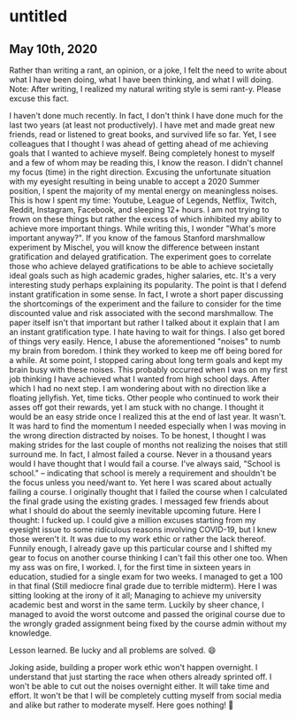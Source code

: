 # untitled

## May 10th, 2020

Rather than writing a rant, an opinion, or a joke, I felt the need to write about what I have been doing, what I have been thinking, and what I will doing. Note: After writing, I realized my natural writing style is semi rant-y. Please excuse this fact.

I haven't done much recently. In fact, I don't think I have done much for the last two years (at least not productively). I have met and made great new friends, read or listened to great books, and survived life so far. Yet, I see colleagues that I thought I was ahead of getting ahead of me achieving goals that I wanted to achieve myself. Being completely honest to myself and a few of whom may be reading this, I know the reason. I didn't channel my focus (time) in the right direction. Excusing the unfortunate situation with my eyesight resulting in being unable to accept a 2020 Summer position, I spent the majority of my mental energy on meaningless noises. This is how I spent my time: Youtube, League of Legends, Netflix, Twitch, Reddit, Instagram, Facebook, and sleeping 12+ hours. I am not trying to frown on these things but rather the excess of which inhibited my ability to achieve more important things. While writing this, I wonder "What's more important anyway?". If you know of the famous Stanford marshmallow experiment by Mischel, you will know the difference between instant gratification and delayed gratification. The experiment goes to correlate those who achieve delayed gratifications to be able to achieve societally ideal goals such as high academic grades, higher salaries, etc. It's a very interesting study perhaps explaining its popularity. The point is that I defend instant gratification in some sense. In fact, I wrote a short paper discussing the shortcomings of the experiment and the failure to consider for the time discounted value and risk associated with the second marshmallow. The paper itself isn't that important but rather I talked about it explain that I am an instant gratification type. I hate having to wait for things. I also get bored of things very easily. Hence, I abuse the aforementioned "noises" to numb my brain from boredom. I think they worked to keep me off being bored for a while. At some point, I stopped caring about long term goals and kept my brain busy with these noises. This probably occurred when I was on my first job thinking I have achieved what I wanted from high school days. After which I had no next step. I am wondering about with no direction like a floating jellyfish. Yet, time ticks. Other people who continued to work their asses off got their rewards, yet I am stuck with no change. I thought it would be an easy stride once I realized this at the end of last year. It wasn't. It was hard to find the momentum I needed especially when I was moving in the wrong direction distracted by noises. To be honest, I thought I was making strides for the last couple of months not realizing the noises that still surround me. In fact, I almost failed a course. Never in a thousand years would I have thought that I would fail a course. I've always said, "School is school." – indicating that school is merely a requirement and shouldn't be the focus unless you need/want to. Yet here I was scared about actually failing a course. I originally thought that I failed the course when I calculated the final grade using the existing grades. I messaged few friends about what I should do about the seemly inevitable upcoming future. Here I thought: I fucked up. I could give a million excuses starting from my eyesight issue to some ridiculous reasons involving COVID-19, but I knew those weren't it. It was due to my work ethic or rather the lack thereof. Funnily enough, I already gave up this particular course and I shifted my gear to focus on another course thinking I can't fail this other one too. When my ass was on fire, I worked. I, for the first time in sixteen years in education, studied for a single exam for two weeks. I managed to get a 100 in that final (Still mediocre final grade due to terrible midterm). Here I was sitting looking at the irony of it all; Managing to achieve my university academic best and worst in the same term. Luckily by sheer chance, I managed to avoid the worst outcome and passed the original course due to the wrongly graded assignment being fixed by the course admin without my knowledge.

Lesson learned. Be lucky and all problems are solved. :smile:

Joking aside, building a proper work ethic won't happen overnight. I understand that just starting the race when others already sprinted off. I won't be able to cut out the noises overnight either. It will take time and effort. It won't be that I will be completely cutting myself from social media and alike but rather to moderate myself. Here goes nothing! :tada:
